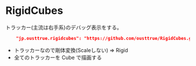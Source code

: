# RigidCubes

トラッカー(主流は右手系)のデバッグ表示をする。

```json
    "jp.ousttrue.rigidcubes": "https://github.com/ousttrue/RigidCubes.git?path=/Assets/RigidCubes#v1.0.0"
```

- トラッカーなので剛体変換(Scaleしない) => Rigid
- 全てのトラッカーを Cube で描画する
